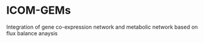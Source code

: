 # ICOM-GEMs
Integration of gene co-expression network and metabolic network based on flux balance anaysis

